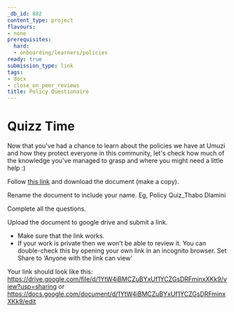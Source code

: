 ```yaml
---
_db_id: 882
content_type: project
flavours:
- none
prerequisites:
  hard:
  - onboarding/learners/policies
ready: true
submission_type: link
tags:
- docx
- close_on_peer_reviews
title: Policy Questionaire
---
```


# **Quizz Time**
Now that you've had a chance to learn about the policies we have at Umuzi and how they protect everyone in this community, let's check how much of the knowledge
you've managed to grasp and where you might need a little help :)

Follow [this link](https://docs.google.com/document/d/1GXRHu8656_PmQ7NX-qMgIFJgam77_OoeYtm4IngYFiU/edit) and download the document (make a copy). 

Rename the document to include your name. Eg, Policy Quiz_Thabo Dlamini

Complete all the questions.

Upload the document to google drive and submit a link. 

- Make sure that the link works. 
- If your work is private then we won’t be able to review it. You can double-check this by opening your own link in an incognito browser. Set Share to ‘Anyone with the link can view’

Your link should look like this: https://drive.google.com/file/d/1YtW4iBMCZuBYxUf1YCZGsDRFminxXKk9/view?usp=sharing or https://docs.google.com/document/d/1YtW4iBMCZuBYxUf1YCZGsDRFminxXKk9/edit